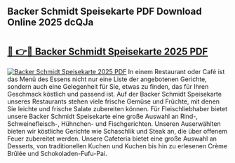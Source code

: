 ## Backer Schmidt Speisekarte PDF Download Online 2025 dcQJa

# <h2><a href="http://gc75n1v.nevu.top/?p=Backer+Schmidt+Speisekarte">🔗 👉🔴 Backer Schmidt Speisekarte 2025 PDF</a></h2>

[![Backer Schmidt Speisekarte 2025 PDF](https://i.imgur.com/dBaPXMq.png)](http://gc75n1v.nevu.top/?p=Backer+Schmidt+Speisekarte)
In einem Restaurant oder Café ist das Menü des Essens nicht nur eine Liste der angebotenen Gerichte, sondern auch eine Gelegenheit für Sie, etwas zu finden, das für Ihren Geschmack köstlich und passend ist. Auf der Backer Schmidt Speisekarte unseres Restaurants stehen viele frische Gemüse und Früchte, mit denen Sie leichte und frische Salate zubereiten können. Für Fleischliebhaber bietet unsere Backer Schmidt Speisekarte eine große Auswahl an Rind-, Schweinefleisch-, Hühnchen- und Fischgerichten. Unseren Auserwählten bieten wir köstliche Gerichte wie Schaschlik und Steak an, die über offenem Feuer zubereitet werden. Unsere Cafeteria bietet eine große Auswahl an Desserts, von traditionellen Kuchen und Kuchen bis hin zu erlesenen Crème Brûlée und Schokoladen-Fufu-Pai.
